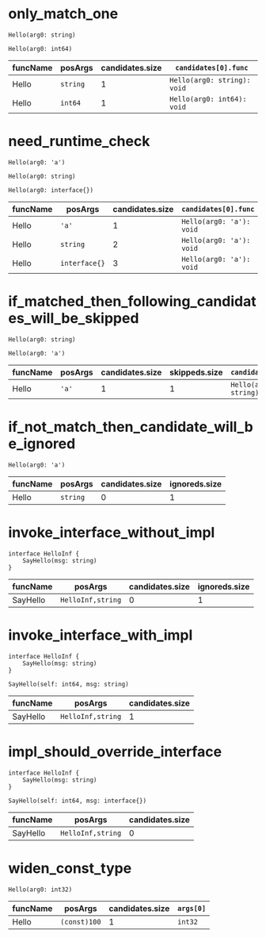 # only_match_one

```dexscript
Hello(arg0: string)
```

```dexscript
Hello(arg0: int64)
```

| funcName | posArgs  | candidates.size | `candidates[0].func`        |
| -------- | -------- | --------------- | --------------------------- |
| Hello    | `string` | 1               | `Hello(arg0: string): void` |
| Hello    | `int64`  | 1               | `Hello(arg0: int64): void`  |

# need_runtime_check

```dexscript
Hello(arg0: 'a')
```

```dexscript
Hello(arg0: string)
```

```dexscript
Hello(arg0: interface{})
```

| funcName | posArgs       | candidates.size | `candidates[0].func`     | `candidates[1].func`        | `candidates[2].func`             |
| -------- | ------------- | --------------- | ------------------------ | --------------------------- | -------------------------------- |
| Hello    | `'a'`         | 1               | `Hello(arg0: 'a'): void` | null                        | null                             |
| Hello    | `string`      | 2               | `Hello(arg0: 'a'): void` | `Hello(arg0: string): void` | null                             |
| Hello    | `interface{}` | 3               | `Hello(arg0: 'a'): void` | `Hello(arg0: string): void` | `Hello(arg0: interface{}): void` |

# if_matched_then_following_candidates_will_be_skipped

```dexscript
Hello(arg0: string)
```

```dexscript
Hello(arg0: 'a')
```

| funcName | posArgs | candidates.size | skippeds.size | `candidates[0].func`        |
| -------- | ------- | --------------- | ------------- | --------------------------- |
| Hello    | `'a'`   | 1               | 1             | `Hello(arg0: string): void` |

# if_not_match_then_candidate_will_be_ignored

```dexscript
Hello(arg0: 'a')
```

| funcName | posArgs  | candidates.size | ignoreds.size |
| -------- | -------- | --------------- | ------------- |
| Hello    | `string` | 0               | 1             |

# invoke_interface_without_impl

```dexscript
interface HelloInf {
    SayHello(msg: string)
}
```

| funcName | posArgs           | candidates.size | ignoreds.size |
| -------- | ----------------- | --------------- | ------------- |
| SayHello | `HelloInf,string` | 0               | 1             |

# invoke_interface_with_impl

```dexscript
interface HelloInf {
    SayHello(msg: string)
}
```

```dexscript
SayHello(self: int64, msg: string)
```

| funcName | posArgs           | candidates.size |
| -------- | ----------------- | --------------- |
| SayHello | `HelloInf,string` | 1               |

# impl_should_override_interface

```dexscript
interface HelloInf {
    SayHello(msg: string)
}
```

```dexscript
SayHello(self: int64, msg: interface{})
```

| funcName | posArgs           | candidates.size |
| -------- | ----------------- | --------------- |
| SayHello | `HelloInf,string` | 0               |


# widen_const_type

```dexscript
Hello(arg0: int32)
```

| funcName | posArgs      | candidates.size | `args[0]` |
| -------- | ------------ | --------------- | --------- |
| Hello    | `(const)100` | 1               | `int32`   |